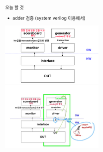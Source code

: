 오늘 할 것

- adder 검증 (system verilog 이용해서)
<img src="https://github.com/goeun-oh/systemVerilog/blob/main/4_4/Adder검증/systemverilog_constructor.png" width=300px>  
<img src="https://github.com/goeun-oh/systemVerilog/blob/main/4_4/Adder검증/png2.jpg" width=300px>
